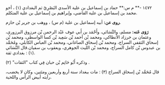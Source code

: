 ١٤٧٢ -** م س:** حماد بن إسماعيل بن علية الأسدي البَصْرِيّ ثم البغدادي (١) ، أخو محمد بن إسماعيل بن علية القاضي، وإبراهيم بن إسماعيل بن علية المتكلم.

**روى عن:** أبيه إسماعيل بن علية (م س) ، ووهب بن جرير بْن حازم.

**رَوَى عَنه:** مسلم، والنَّسَائي، وأَحْمَد بن أَبي عوف عَبْد الرحمن بْن مرزوق البرزوري، وعثمان بن خرزاد الأنطاكي، ومحمد بْن أحمد بْن سَعِيد بْن كسا الواسطي، ومحمد بْن إسحاق الثقفي السراج، ومحمد بْن إسحاق الصاغاني، ومحمد بْن العباس الكابلي، ومُحَمَّد بن عبدوس بْن كامل السراج، ومحمد بْن الليث الجوهري، ويعقوب بن سفيان.قال النَّسَائي (١) : بغدادي ثقة.

وذكره أَبُو حَاتِم بْن حبان فِي كتاب "الثقات" (٢) .

قال مُحَمَّد بْن إسحاق السراج (٣) : مات ببغداد سنة أربع وأربعين ومئتين، وكان لا يخضب، رأيته أبيض الرأس واللحية.